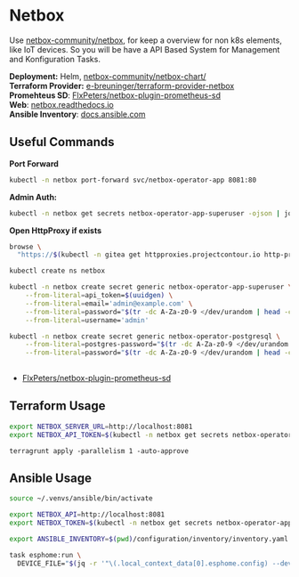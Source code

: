 # Netbox

<!--description-start-->
Use [netbox-community/netbox](https://github.com/netbox-community/netbox), for keep a overview for non k8s elements, like IoT devices. So you will be have a API Based System for Management and Konfiguration Tasks.
<!--description-end-->

<!--header-start-->
**Deployment:** Helm, [netbox-community/netbox-chart/](https://github.com/netbox-community/netbox-chart/)  
**Terraform Provider:** [e-breuninger/terraform-provider-netbox](https://github.com/e-breuninger/terraform-provider-netbox)  
**Promehteus SD**: [FlxPeters/netbox-plugin-prometheus-sd](https://github.com/FlxPeters/netbox-plugin-prometheus-sd)   
**Web**: [netbox.readthedocs.io](https://netbox.readthedocs.io/en/stable/)   
**Ansible Inventory**: [docs.ansible.com](https://docs.ansible.com/ansible/latest/collections/netbox/netbox/nb_inventory_inventory.html)
<!--header-end-->


## Useful Commands

**Port Forward**
<!--port-forward-start-->
```sh
kubectl -n netbox port-forward svc/netbox-operator-app 8081:80
```
<!--port-forward-end-->


**Admin Auth:**

<!--admin-password-start-->
```sh
kubectl -n netbox get secrets netbox-operator-app-superuser -ojson | jq '.data.password' -r | base64 -d
```
<!--admin-password-end-->

**Open HttpProxy if exists**
<!--httpproxies-start-->
```sh
browse \
  "https://$(kubectl -n gitea get httpproxies.projectcontour.io http-proxy -ojson | jq '.spec.virtualhost.fqdn' -r)"
```
<!--httpproxies-end-->


```sh
kubectl create ns netbox

kubectl -n netbox create secret generic netbox-operator-app-superuser \
    --from-literal=api_token=$(uuidgen) \
    --from-literal=email='admin@example.com' \
    --from-literal=password="$(tr -dc A-Za-z0-9 </dev/urandom | head -c 13; echo)" \
    --from-literal=username='admin'

kubectl -n netbox create secret generic netbox-operator-postgresql \
    --from-literal=postgres-password="$(tr -dc A-Za-z0-9 </dev/urandom | head -c 13; echo)" \
    --from-literal=password="$(tr -dc A-Za-z0-9 </dev/urandom | head -c 13; echo)" 
    
```

<!--links-start-->
* [FlxPeters/netbox-plugin-prometheus-sd](https://github.com/FlxPeters/netbox-plugin-prometheus-sd)
<!--links-end-->

## Terraform Usage

```sh
export NETBOX_SERVER_URL=http://localhost:8081
export NETBOX_API_TOKEN=$(kubectl -n netbox get secrets netbox-operator-app-superuser -ojson | jq '.data.api_token' -r | base64 -d)
```

```
terragrunt apply -parallelism 1 -auto-approve 
```

## Ansible Usage

```sh
source ~/.venvs/ansible/bin/activate
```


```sh
export NETBOX_API=http://localhost:8081
export NETBOX_TOKEN=$(kubectl -n netbox get secrets netbox-operator-app-superuser -ojson | jq '.data.api_token' -r | base64 -d)
```

```sh
export ANSIBLE_INVENTORY=$(pwd)/configuration/inventory/inventory.yaml

task esphome:run \
  DEVICE_FILE="$(jq -r '"\(.local_context_data[0].esphome.config) --device=\(.ansible_host)"' <<< $(ansible-inventory -i $ANSIBLE_INVENTORY --list | jq '._meta.hostvars["nous-a1t-08"]' -r))"
```




